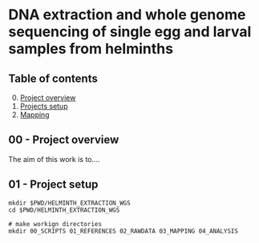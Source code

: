# DNA extraction and whole genome sequencing of single egg and larval samples from helminths

## Table of contents
0. [Project overview](#overview)
1. [Projects setup](#setup)
2. [Mapping](#mapping)


## 00 - Project overview

The aim of this work is to....





## 01 - Project setup <a name="setup"></a>

``` shell
mkdir $PWD/HELMINTH_EXTRACTION_WGS
cd $PWD/HELMINTH_EXTRACTION_WGS

# make workign directories
mkdir 00_SCRIPTS 01_REFERENCES 02_RAWDATA 03_MAPPING 04_ANALYSIS
